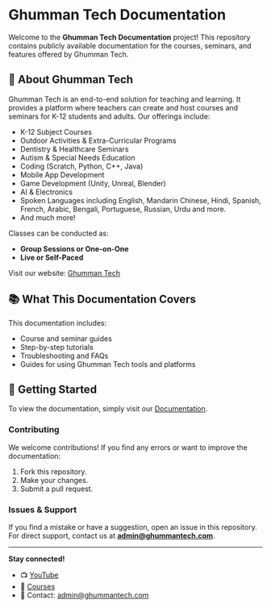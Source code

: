 # Ghumman Tech Documentation

Welcome to the **Ghumman Tech Documentation** project! This repository contains publicly available documentation for the courses, seminars, and features offered by Ghumman Tech.

## 📖 About Ghumman Tech
Ghumman Tech is an end-to-end solution for teaching and learning. It provides a platform where teachers can create and host courses and seminars for K-12 students and adults. Our offerings include:
- K-12 Subject Courses
- Outdoor Activities & Extra-Curricular Programs
- Dentistry & Healthcare Seminars
- Autism & Special Needs Education
- Coding (Scratch, Python, C++, Java)
- Mobile App Development
- Game Development (Unity, Unreal, Blender)
- AI & Electronics
- Spoken Languages including English, Mandarin Chinese, Hindi, Spanish, French, Arabic, Bengali, Portuguese, Russian, Urdu and more.
- And much more!

Classes can be conducted as:
- **Group Sessions or One-on-One**
- **Live or Self-Paced**

Visit our website: [Ghumman Tech](https://www.ghummantech.com)

## 📚 What This Documentation Covers
This documentation includes:
- Course and seminar guides
- Step-by-step tutorials
- Troubleshooting and FAQs
- Guides for using Ghumman Tech tools and platforms

## 🚀 Getting Started
To view the documentation, simply visit our [Documentation](https://ghummantech.github.io/Documentation/).

### Contributing
We welcome contributions! If you find any errors or want to improve the documentation:
1. Fork this repository.
2. Make your changes.
3. Submit a pull request.

### Issues & Support
If you find a mistake or have a suggestion, open an issue in this repository. For direct support, contact us at **admin@ghummantech.com**.

---
**Stay connected!**
- 📺 [YouTube](https://www.youtube.com/@ghummantech)
- 🏫 [Courses](https://www.ghummantech.com/Categories/courses)
- 📧 Contact: admin@ghummantech.com
